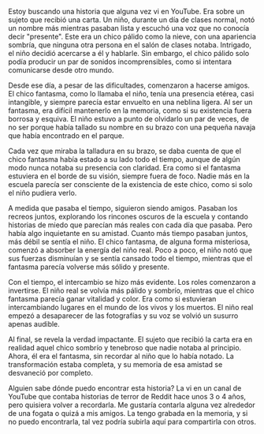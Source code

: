 Estoy buscando una historia que alguna vez vi en YouTube. Era sobre un sujeto que recibió una carta. Un niño, durante un día de clases normal, notó un nombre más mientras pasaban lista y escuchó una voz que no conocía decir "presente". Este era un chico pálido como la nieve, con una apariencia sombría, que ninguna otra persona en el salón de clases notaba. Intrigado, el niño decidió acercarse a él y hablarle. Sin embargo, el chico pálido solo podía producir un par de sonidos incomprensibles, como si intentara comunicarse desde otro mundo.

Desde ese día, a pesar de las dificultades, comenzaron a hacerse amigos. El chico fantasma, como lo llamaba el niño, tenía una presencia etérea, casi intangible, y siempre parecía estar envuelto en una neblina ligera. Al ser un fantasma, era difícil mantenerlo en la memoria, como si su existencia fuera borrosa y esquiva. El niño estuvo a punto de olvidarlo un par de veces, de no ser porque había tallado su nombre en su brazo con una pequeña navaja que había encontrado en el parque.

Cada vez que miraba la talladura en su brazo, se daba cuenta de que el chico fantasma había estado a su lado todo el tiempo, aunque de algún modo nunca notaba su presencia con claridad. Era como si el fantasma estuviera en el borde de su visión, siempre fuera de foco. Nadie más en la escuela parecía ser consciente de la existencia de este chico, como si solo el niño pudiera verlo.

A medida que pasaba el tiempo, siguieron siendo amigos. Pasaban los recreos juntos, explorando los rincones oscuros de la escuela y contando historias de miedo que parecían más reales con cada día que pasaba. Pero había algo inquietante en su amistad. Cuanto más tiempo pasaban juntos, más débil se sentía el niño. El chico fantasma, de alguna forma misteriosa, comenzó a absorber la energía del niño real. Poco a poco, el niño notó que sus fuerzas disminuían y se sentía cansado todo el tiempo, mientras que el fantasma parecía volverse más sólido y presente.

Con el tiempo, el intercambio se hizo más evidente. Los roles comenzaron a invertirse. El niño real se volvía más pálido y sombrío, mientras que el chico fantasma parecía ganar vitalidad y color. Era como si estuvieran intercambiando lugares en el mundo de los vivos y los muertos. El niño real empezó a desaparecer de las fotografías y su voz se volvió un susurro apenas audible.

Al final, se revela la verdad impactante. El sujeto que recibió la carta era en realidad aquel chico sombrío y tenebroso que nadie notaba al principio. Ahora, él era el fantasma, sin recordar al niño que lo había notado. La transformación estaba completa, y su memoria de esa amistad se desvaneció por completo.

Alguien sabe dónde puedo encontrar esta historia? La vi en un canal de YouTube que contaba historias de terror de Reddit hace unos 3 o 4 años, pero quisiera volver a recordarla. Me gustaría contarla alguna vez alrededor de una fogata o quizá a mis amigos. La tengo grabada en la memoria, y si no puedo encontrarla, tal vez podría subirla aquí para compartirla con otros.